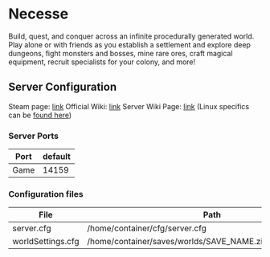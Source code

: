 # Necesse

Build, quest, and conquer across an infinite procedurally generated world. Play alone or with friends as you establish a settlement and explore deep dungeons, fight monsters and bosses, mine rare ores, craft magical equipment, recruit specialists for your colony, and more!

## Server Configuration

Steam page: [link](https://store.steampowered.com/app/1169040/Necesse/)
Official Wiki: [link](https://necessewiki.com)
Server Wiki Page: [link](https://necessewiki.com/Multiplayer) (Linux specifics can be [found here](https://necessewiki.com/Multiplayer-Linux))

### Server Ports

| Port      | default |
|-----------|---------|
| Game      | 14159   |

### Configuration files

|   File    |   Path  |
|-----------|---------|
| server.cfg | /home/container/cfg/server.cfg |
| worldSettings.cfg | /home/container/saves/worlds/SAVE_NAME.zip/worldSettings.cfg |
